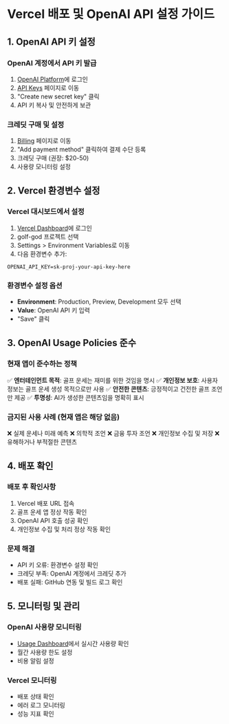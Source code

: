 # Vercel 배포 및 OpenAI API 설정 가이드

## 1. OpenAI API 키 설정

### OpenAI 계정에서 API 키 발급
1. [OpenAI Platform](https://platform.openai.com/)에 로그인
2. [API Keys](https://platform.openai.com/account/api-keys) 페이지로 이동
3. "Create new secret key" 클릭
4. API 키 복사 및 안전하게 보관

### 크레딧 구매 및 설정
1. [Billing](https://platform.openai.com/account/billing) 페이지로 이동
2. "Add payment method" 클릭하여 결제 수단 등록
3. 크레딧 구매 (권장: $20-50)
4. 사용량 모니터링 설정

## 2. Vercel 환경변수 설정

### Vercel 대시보드에서 설정
1. [Vercel Dashboard](https://vercel.com/dashboard)에 로그인
2. golf-god 프로젝트 선택
3. Settings > Environment Variables로 이동
4. 다음 환경변수 추가:

```
OPENAI_API_KEY=sk-proj-your-api-key-here
```

### 환경변수 설정 옵션
- **Environment**: Production, Preview, Development 모두 선택
- **Value**: OpenAI API 키 입력
- "Save" 클릭

## 3. OpenAI Usage Policies 준수

### 현재 앱이 준수하는 정책
✅ **엔터테인먼트 목적**: 골프 운세는 재미를 위한 것임을 명시
✅ **개인정보 보호**: 사용자 정보는 골프 운세 생성 목적으로만 사용
✅ **안전한 콘텐츠**: 긍정적이고 건전한 골프 조언만 제공
✅ **투명성**: AI가 생성한 콘텐츠임을 명확히 표시

### 금지된 사용 사례 (현재 앱은 해당 없음)
❌ 실제 운세나 미래 예측
❌ 의학적 조언
❌ 금융 투자 조언
❌ 개인정보 수집 및 저장
❌ 유해하거나 부적절한 콘텐츠

## 4. 배포 확인

### 배포 후 확인사항
1. Vercel 배포 URL 접속
2. 골프 운세 앱 정상 작동 확인
3. OpenAI API 호출 성공 확인
4. 개인정보 수집 및 처리 정상 작동 확인

### 문제 해결
- API 키 오류: 환경변수 설정 확인
- 크레딧 부족: OpenAI 계정에서 크레딧 추가
- 배포 실패: GitHub 연동 및 빌드 로그 확인

## 5. 모니터링 및 관리

### OpenAI 사용량 모니터링
- [Usage Dashboard](https://platform.openai.com/usage)에서 실시간 사용량 확인
- 월간 사용량 한도 설정
- 비용 알림 설정

### Vercel 모니터링
- 배포 상태 확인
- 에러 로그 모니터링
- 성능 지표 확인
